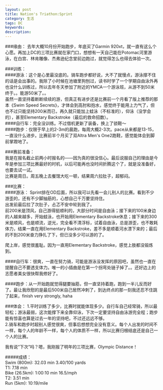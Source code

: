 ```yaml
---
layout: post
title: Nation's Triathon:Sprint
category: 生活
tags: DC
keywords: 
description: 
---
```

###缘由：
去年大概10月份开始跑步，年底买了Garmin 920xt，就一直有这么个心愿。再加上DC的三项比赛就在家门口，想想有一天自己能在Potomac河里游泳，在白宫、林肯雕像、杰弗逊纪念堂前边跑过，就觉得怎么也得去体验一次。

###训练：  
####游泳：这个是心里最没底的。骑车跑步都好说，大不了就慢点，游泳撑不住的话是会出事的。我除了小时候在池塘里狗刨过，读书时学了一个学期自由泳外再也没什么训练过，所以去年冬天参加了附近的YMCA一个游泳班，从游不到50米终于。。能游50米了。。    
虽然一直坚持着断断续续的游，但真正有进步还是比赛前一个月看了版上推荐的那本《Swim Speed Secrets》，才体会到高肘和抱水，感觉终于能用上力气了，但也不过只能坚持200米而已，再久就只能加上蛙泳（不标准的），仰泳（没学会的），甚至Elementary Backstroke（最后的救命招数）。    
####自行车：完全没训练。不过借机更新了装备，换上了锁鞋～    
####跑步：仅限于早上的2-3m的晨跑，每周大概2-3次。pace从来都是13-15，一直没什么进步。比赛前半个月买了双Altra Men's One2跑鞋，感觉能体会到脚前掌蹬地了。  

###赛前准备：  
我是在报名截止前两小时报名的——因为真的很没信心。最后说服自己的理由是今年是参加三项比赛最好的时机，以后可能再也没时间折腾这个了，就是没准备好，也要去试一试。  
比赛是周日。周五晚上去餐馆大吃一顿，结果周六拉肚子，超郁闷。  

###比赛：  
####游泳：
Sprint排在OD后面，所以我可以先看一会儿别人的比赛。看到不少游歪的，还有不少脚抽筋的，心想自己千万要坚持住。  
出发前最后拉了次肚子，忐忑不安中轮到我了。   
前200米是顶风，自己游得挺顺利的，大部分时间是自由泳；接下来的100米身边的人越来越多，开始蛙泳，也开始用Elementary Backstroke休息；接下来的300米是顺风，也是顺流，逆光，完全看不清浮标，试着自由泳，总是游歪，也不敢耗体力，结果一直在用Elementary Backstroke，差不多是顺着河水漂下来的；最后的不到200米奋力挣扎了下，但已没多少可以游的了。  

爬上岸，感觉很羞耻。因为一直用Elementary Backstroke，感觉上肢都没锻炼到。  

####自行车：很爽，一直在努力骑，可能是游泳没发挥的原因吧，虽然也一直在提醒自己不要透支体力。唯一的小插曲是在第一个拐弯处链子掉了。。还好边上的志愿者美女很快帮我修好了。

####跑步：从一开始跑就觉得腿要抽筋，但一直坚持着跑，跑到一半儿反而好了。最让我欣慰的是最后500米自己居然冲刺了，到达终点的那一刻我还忍不住跳了起来，finish very strongly, haha

###体会：
1.平时训练了多少，比赛时就能体现多少。自行车自己经常骑，所以最轻松；游泳最弱，这次能撑下来全靠仰泳，下次一定要坚持自由泳游完全程；跑步能有惊喜也算是过去一年的坚持吧，不过还远远不够。  
2.骑车和跑步时超别人感觉很爽，但事后想想完全没有意义。每个人出发的时间不一样，每个人的年龄不一样，每个人的体质不一样，所以比赛归根结底还是自己一个人的比赛。  

我有说“下次”吗？嗯，我刚报了明年的三项比赛，Olympic Distance！

#####成绩：  
Swim (800m): 32.03 min 3.40/100 yards  
T1: 7.18 min  
Bike (26.5km): 1:00:10 min 16.5/mph    
T2: 3.51 min  
Run (5km): 10:19/mile  
